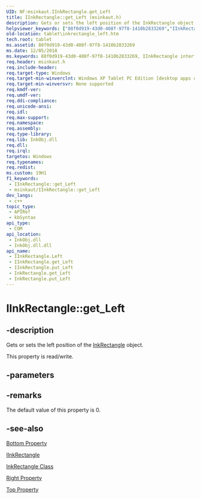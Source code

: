```yaml
---
UID: NF:msinkaut.IInkRectangle.get_Left
title: IInkRectangle::get_Left (msinkaut.h)
description: Gets or sets the left position of the InkRectangle object.
helpviewer_keywords: ["88f0d919-43d0-408f-97f8-1410b2833269","IInkRectangle interface [Tablet PC]","Left property","IInkRectangle.Left","IInkRectangle.get_Left","IInkRectangle::Left","IInkRectangle::get_Left","IInkRectangle::put_Left","InkRectangle.get_Left","InkRectangle.put_Left","Left property [Tablet PC]","Left property [Tablet PC]","IInkRectangle interface","get_Left","msinkaut/IInkRectangle::Left","msinkaut/IInkRectangle::get_Left","msinkaut/IInkRectangle::put_Left","put_Left","tablet.inkrectangle_left"]
old-location: tablet\inkrectangle_left.htm
tech.root: tablet
ms.assetid: 88f0d919-43d0-408f-97f8-1410b2833269
ms.date: 12/05/2018
ms.keywords: 88f0d919-43d0-408f-97f8-1410b2833269, IInkRectangle interface [Tablet PC],Left property, IInkRectangle.Left, IInkRectangle.get_Left, IInkRectangle::Left, IInkRectangle::get_Left, IInkRectangle::put_Left, InkRectangle.get_Left, InkRectangle.put_Left, Left property [Tablet PC], Left property [Tablet PC],IInkRectangle interface, get_Left, msinkaut/IInkRectangle::Left, msinkaut/IInkRectangle::get_Left, msinkaut/IInkRectangle::put_Left, put_Left, tablet.inkrectangle_left
req.header: msinkaut.h
req.include-header: 
req.target-type: Windows
req.target-min-winverclnt: Windows XP Tablet PC Edition [desktop apps only]
req.target-min-winversvr: None supported
req.kmdf-ver: 
req.umdf-ver: 
req.ddi-compliance: 
req.unicode-ansi: 
req.idl: 
req.max-support: 
req.namespace: 
req.assembly: 
req.type-library: 
req.lib: InkObj.dll
req.dll: 
req.irql: 
targetos: Windows
req.typenames: 
req.redist: 
ms.custom: 19H1
f1_keywords:
 - IInkRectangle::get_Left
 - msinkaut/IInkRectangle::get_Left
dev_langs:
 - c++
topic_type:
 - APIRef
 - kbSyntax
api_type:
 - COM
api_location:
 - InkObj.dll
 - InkObj.dll.dll
api_name:
 - IInkRectangle.Left
 - IInkRectangle.get_Left
 - IInkRectangle.put_Left
 - InkRectangle.get_Left
 - InkRectangle.put_Left
---
```


# IInkRectangle::get_Left


## -description

Gets or sets the left position of the <a href="/windows/desktop/tablet/inkrectangle-class">InkRectangle</a> object.



This property is read/write.

## -parameters

## -remarks

The default value of this property is 0.

## -see-also

<a href="/windows/desktop/api/msinkaut/nf-msinkaut-iinkrectangle-get_bottom">Bottom Property</a>



<a href="../msinkaut/nn-msinkaut-iinkrectangle.md">IInkRectangle</a>



<a href="/windows/desktop/tablet/inkrectangle-class">InkRectangle Class</a>



<a href="/windows/desktop/api/msinkaut/nf-msinkaut-iinkrectangle-get_right">Right Property</a>



<a href="/windows/desktop/api/msinkaut/nf-msinkaut-iinkrectangle-get_top">Top Property</a>
